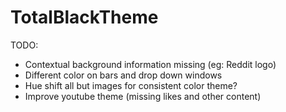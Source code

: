 # TotalBlackTheme

TODO:

- Contextual background information missing (eg: Reddit logo)
- Different color on bars and drop down windows
- Hue shift all but images for consistent color theme?
- Improve youtube theme (missing likes and other content)


